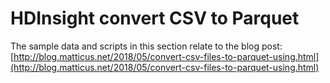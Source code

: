 # HDInsight convert CSV to Parquet

The sample data and scripts in this section relate to the blog post: [http://blog.matticus.net/2018/05/convert-csv-files-to-parquet-using.html](http://blog.matticus.net/2018/05/convert-csv-files-to-parquet-using.html)

